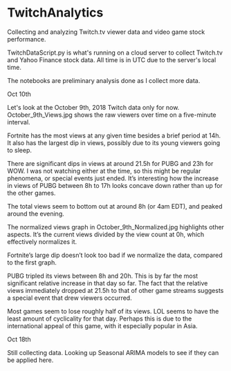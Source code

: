 # TwitchAnalytics
Collecting and analyzing Twitch.tv viewer data and video game stock performance.

TwitchDataScript.py is what's running on a cloud server to collect Twitch.tv and Yahoo Finance stock data.
All time is in UTC due to the server's local time.

The notebooks are preliminary analysis done as I collect more data.


Oct 10th

Let's look at the October 9th, 2018 Twitch data only for now. October_9th_Views.jpg shows the raw viewers over time on a five-minute interval.

Fortnite has the most views at any given time besides a brief period at 14h. It also has the largest dip in views, possibly due to its young viewers going to sleep.

There are significant dips in views at around 21.5h for PUBG and 23h for WOW. I was not watching either at the time, so this might be regular phenomena, or special events just ended. It’s interesting how the increase in views of PUBG between 8h to 17h looks concave down rather than up for the other games.

The total views seem to bottom out at around 8h (or 4am EDT), and peaked around the evening. 

The normalized views graph in October_9th_Normalized.jpg highlights other aspects. It’s the current views divided by the view count at 0h, which effectively normalizes it.

Fortnite’s large dip doesn’t look too bad if we normalize the data, compared to the first graph.

PUBG tripled its views between 8h and 20h. This is by far the most significant relative increase in that day so far. The fact that the relative views immediately dropped at 21.5h to that of other game streams suggests a special event that drew viewers occurred.

Most games seem to lose roughly half of its views. LOL seems to have the least amount of cyclicality for that day. Perhaps this is due to the international appeal of this game, with it especially popular in Asia.

Oct 18th

Still collecting data. Looking up Seasonal ARIMA models to see if they can be applied here.
